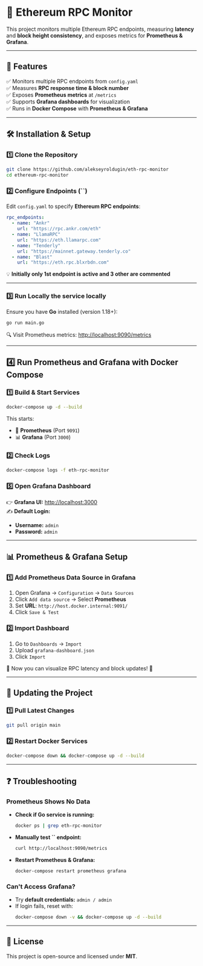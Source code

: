 # 🚀 Ethereum RPC Monitor

This project monitors multiple Ethereum RPC endpoints, measuring **latency** and **block height consistency**, and exposes metrics for **Prometheus & Grafana**.

---

## **📌 Features**

✅ Monitors multiple RPC endpoints from `config.yaml`\
✅ Measures **RPC response time & block number**\
✅ Exposes **Prometheus metrics** at `/metrics`\
✅ Supports **Grafana dashboards** for visualization\
✅ Runs in **Docker Compose** with **Prometheus & Grafana**

---

## **🛠️ Installation & Setup**

### **1️⃣ Clone the Repository**

```sh
git clone https://github.com/alekseyroldugin/eth-rpc-monitor
cd ethereum-rpc-monitor
```

### **2️⃣ Configure Endpoints (**``**)**

Edit `config.yaml` to specify **Ethereum RPC endpoints**:

```yaml
rpc_endpoints:
  - name: "Ankr"
    url: "https://rpc.ankr.com/eth"
  - name: "LlamaRPC"
    url: "https://eth.llamarpc.com"
  - name: "Tenderly"
    url: "https://mainnet.gateway.tenderly.co"
  - name: "Blast"
    url: "https://eth.rpc.blxrbdn.com"
```

💡 **Initially only 1st endpoint is active and 3 other are commented**

---

### **3️⃣ Run Locally the service locally**

Ensure you have **Go** installed (version 1.18+):

```sh
go run main.go
```

🔍 Visit Prometheus metrics: [http://localhost:9090/metrics](http://localhost:9090/metrics)

---

## **4️⃣ Run Prometheus and Grafana with Docker Compose**

### **1️⃣ Build & Start Services**

```sh
docker-compose up -d --build
```

This starts:

- 📡 **Prometheus** (Port `9091`)
- 📊 **Grafana** (Port `3000`)

### **2️⃣ Check Logs**

```sh
docker-compose logs -f eth-rpc-monitor
```

### **5️⃣ Open Grafana Dashboard**

👉 **Grafana UI:** [http://localhost:3000](http://localhost:3000)\
✍️ **Default Login:**

- **Username:** `admin`
- **Password:** `admin`

---

## **📊 Prometheus & Grafana Setup**

### **1️⃣ Add Prometheus Data Source in Grafana**

1. Open Grafana → `Configuration` → `Data Sources`
2. Click `Add data source` → Select **Prometheus**
3. Set **URL**: `http://host.docker.internal:9091/`
4. Click `Save & Test`

### **2️⃣ Import Dashboard**

1. Go to `Dashboards` → `Import`
2. Upload `grafana-dashboard.json`
3. Click `Import`

🎉 Now you can visualize RPC latency and block updates! 🚀

---

## **🔄 Updating the Project**

### **1️⃣ Pull Latest Changes**

```sh
git pull origin main
```

### **2️⃣ Restart Docker Services**

```sh
docker-compose down && docker-compose up -d --build
```

---

## **❓ Troubleshooting**

### **Prometheus Shows No Data**

- **Check if Go service is running:**
  ```sh
  docker ps | grep eth-rpc-monitor
  ```
- **Manually test **``** endpoint:**
  ```sh
  curl http://localhost:9090/metrics
  ```
- **Restart Prometheus & Grafana:**
  ```sh
  docker-compose restart prometheus grafana
  ```

### **Can't Access Grafana?**

- Try **default credentials:** `admin / admin`
- If login fails, reset with:
  ```sh
  docker-compose down -v && docker-compose up -d --build
  ```

---

## **📜 License**

This project is open-source and licensed under **MIT**.
